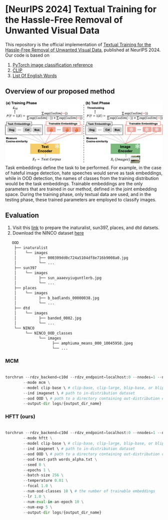 # [NeurIPS 2024] Textual Training for the Hassle-Free Removal of Unwanted Visual Data

This repository is the official implementation of [Textual Training for the Hassle-Free Removal of Unwanted Visual Data](https://arxiv.org/abs/2409.00000), published at NeurIPS 2024.
Our code is based on
1. [PyTorch image classification reference](https://github.com/pytorch/vision/tree/main/references/classification)
2. [CLIP](https://github.com/openai/CLIP)
3. [List Of English Words](https://github.com/dwyl/english-words)

## Overview of our proposed method
![framework](./image/framework.png)
Task embeddings define the task to be performed. For example, in the case of hateful image detection, hate speeches would serve as task embeddings, while in OOD detection, the names of classes from the training distribution would be the task embeddings. Trainable embeddings are the only parameters that are trained in our method, defined in the joint embedding space. During the training phase, only textual data are used, and in the testing phase, these trained parameters are employed to classify images.


## Evaluation
1. Visit this [link](https://github.com/deeplearning-wisc/large_scale_ood) to prepare the inaturalist, sun397, places, and dtd datsets.
2. Download the NINCO dataset [here](https://zenodo.org/record/8013288/files/NINCO_all.tar.gz?download=1)
```
   OOD  
    ├── inaturalist                    
    │    └── images          
    │          ├── 000309dd0c724a5104df8e716b9008a0.jpg
    │          └── ...                
    ├── sun397                    
    │    └── images          
    │          ├── sun_aaaevyiuguntlerb.jpg
    │          └── ...
    ├── places                    
    │    └── images          
    │          ├── b_badlands_00000038.jpg
    │          └── ...
    ├── dtd                    
    │    └── images          
    │          ├── banded_0002.jpg
    │          └── ...
    └── NINCO                    
         └── NINCO_OOD_classes          
               └── images
                     ├── amphiuma_means_000_10045958.jpeg
                     └── ...   
```

### MCM
```python

torchrun --rdzv_backend=c10d --rdzv_endpoint=localhost:0 --nnodes=1 --nproc_per_node=1 train.py \
        --mode mcm \
        --model clip-base \ # clip-base, clip-large, blip-base, or blip-large
        --ind imagenet \ # path to in-distribution dataset
        --ood OOD \ # path to a directory containing out-distribution datasets.
        --output-dir logs/{output_dir_name}
```
### HFTT (ours)

```python

torchrun --rdzv_backend=c10d --rdzv_endpoint=localhost:0 --nnodes=1 --nproc_per_node=1 train.py\
        --mode hftt \
        --model clip-base \ # clip-base, clip-large, blip-base, or blip-large
        --ind imagenet \ # path to in-distribution dataset
        --ood OOD \ # path to a directory containing out-distribution datasets.
        --ood-text-path words_alpha.txt \
        --seed 0 \
        --epochs 1 \
        --batch-size 256 \
        --temperature 0.01 \
        --focal 1.0 \
        --num-ood-classes 10 \ # the number of trainable embeddings
        --lr 1.0 \
        --num-eval-in-an-epoch 10 \
        --num-exp 5 \
        --output-dir logs/{output_dir_name}

```
